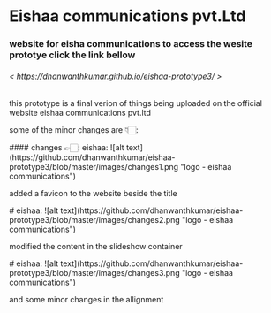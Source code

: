 # Eishaa communications pvt.Ltd

### website for eisha communications to access the wesite prototye click the link bellow
###### < https://dhanwanthkumar.github.io/eishaa-prototype3/ >
<p>this prototype is a final verion of things being uploaded on the official website eishaa communications pvt.ltd</p>
<p>some of the minor changes are 👇🏻:</p>
#### changes 👉🏻:
eishaa: ![alt text](https://github.com/dhanwanthkumar/eishaa-prototype3/blob/master/images/changes1.png "logo - eishaa communications")
<p>added a favicon to the website beside the title</p>
#
eishaa: ![alt text](https://github.com/dhanwanthkumar/eishaa-prototype3/blob/master/images/changes2.png "logo - eishaa communications")
<p>modified the content in the slideshow container</p>
#
eishaa: ![alt text](https://github.com/dhanwanthkumar/eishaa-prototype3/blob/master/images/changes3.png "logo - eishaa communications")
<p>and some minor changes in the allignment</p>
